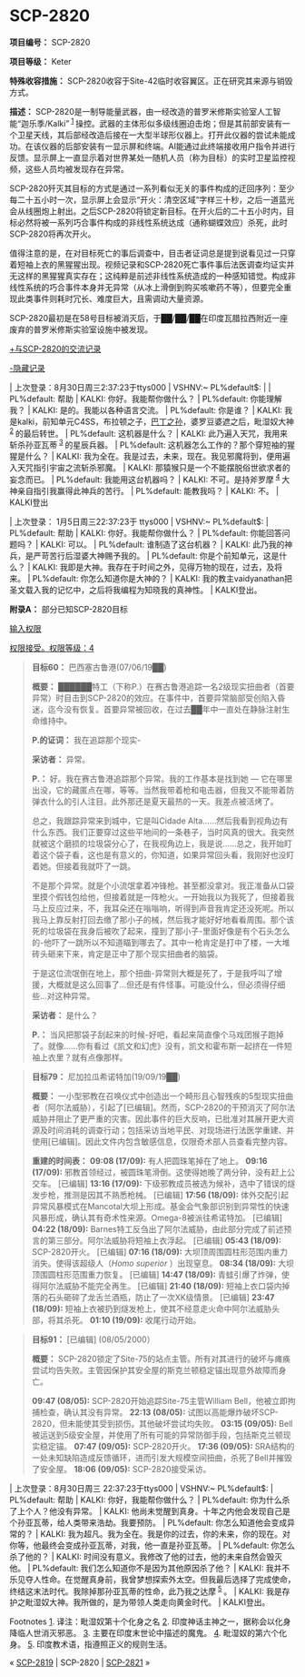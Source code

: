 # SCP-2820
                        




**项目编号：** SCP-2820

**项目等级：** Keter

**特殊收容措施：** SCP-2820收容于Site-42临时收容翼区。正在研究其来源与销毁方式。

**描述：** SCP-2820是一制导能量武器，由一经改造的普罗米修斯实验室人工智能“迦乐季/Kalki”<sup class='footnoteref'>
 <a shape='rect' class='footnoteref' id='footnoteref-1' href='javascript:;' onclick='WIKIDOT.page.utils.scrollToReference(&apos;footnote-1&apos;)'>1</a>
</sup>操控。武器的主体形似多级线圈迫击炮；但是其前部安装有一个卫星天线，其后部经改造后接在一大型半球形仪器上。打开此仪器的尝试未能成功。在该仪器的后部安装有一显示屏和终端。AI能通过此终端接收用户指令并进行反馈。显示屏上一直显示着对世界某处一随机人员（称为目标）的实时卫星监控视频，这些人员均被发现存在异常。

SCP-2820歼灭其目标的方式是通过一系列看似无关的事件构成的迂回序列：至少每二十五小时一次，显示屏上会显示“开火：清空区域”字样三十秒，之后一道蓝光会从线圈炮上射出。之后SCP-2820将锁定新目标。在开火后的二十五小时内，目标必然将被一系列巧合事件构成的非线性系统达成（通称蝴蝶效应）杀死，此时SCP-2820将再次开火。

值得注意的是，在对目标死亡的事后调查中，目击者证词总是提到说看见过一只穿着短袖上衣的黑猩猩出现。视频记录和SCP-2820死亡事件事后法医调查均证实并无这样的黑猩猩真实存在；这纯粹是前述非线性系统造成的一种感知错觉。构成非线性系统的巧合事件本身并无异常（从冰上滑倒到购买咳嗽药不等），但要完全重现此类事件则耗时冗长、难度巨大，且需调动大量资源。

SCP-2820最初是在58号目标被消灭后，于██/██/██在印度瓦腊拉西附近一座废弃的普罗米修斯实验室设施中被发现。


<a shape='rect' class='collapsible-block-link' href='javascript:;'>+&#19982;SCP-2820&#30340;&#20132;&#27969;&#35760;&#24405;</a>

<a shape='rect' class='collapsible-block-link' href='javascript:;'>-&#38544;&#34255;&#35760;&#24405;</a>


| 上次登录：8月30日周三2:37:23于ttys000
| VSHNV:~ PL%default$:
|
| PL%default: 帮助
| KALKI: 你好。我能帮你做什么？
| PL%default: 你能理解我？
| KALKI: 是的。我能以各种语言交流。
| PL%default: 你是谁？
| KALKI: 我是kalki，前知单元C4SS，布拉顿之子，<a shape='rect' class='newpage' href='/the-bard-of-ambrose'>&#24052;&#19969;&#20043;&#23385;</a>，婆罗豆婆遮之后，毗湿奴大神<sup class='footnoteref'>
 <a shape='rect' class='footnoteref' id='footnoteref-2' href='javascript:;' onclick='WIKIDOT.page.utils.scrollToReference(&apos;footnote-2&apos;)'>2</a>
</sup>的最后转世。
| PL%default: 这机器是什么？
| KALKI: 此乃遍入天咒，我用来斩杀孙亚瓦蒂<sup class='footnoteref'>
 <a shape='rect' class='footnoteref' id='footnoteref-3' href='javascript:;' onclick='WIKIDOT.page.utils.scrollToReference(&apos;footnote-3&apos;)'>3</a>
</sup>的星辰兵器。
| PL%default: 这机器怎么工作的？那个穿短袖的猩猩是什么？
| KALKI: 我为全在。我是过去，未来，现在。我见邪魔将到，便用遍入天咒指引宇宙之流斩杀邪魔。
| KALKI: 那猿猴只是一个不能摆脱俗世欲求者的妄念而已。
| PL%default: 我能用这台机器吗？
| KALKI: 不可。是持斧罗摩<sup class='footnoteref'>
 <a shape='rect' class='footnoteref' id='footnoteref-4' href='javascript:;' onclick='WIKIDOT.page.utils.scrollToReference(&apos;footnote-4&apos;)'>4</a>
</sup>大神亲自指引我赢得此神兵的苦行。
| PL%default: 能教我吗？
| KALKI: 不。
| KALKI登出



| 上次登录： 1月5日周三22:37:23于 ttys000
| VSHNV:~ PL%default$:
| PL%default: 帮助
| KALKI: 你好。我能帮你做什么？
| PL%default: 你能回答问题吗？
| KALKI: 可以。
| PL%default: 谁制造了这台机器？
| KALKI: 此乃我的神兵，是严苛苦行后湿婆大神赐予我的。
| PL%default: 你是个前知单元，这是什么？
| KALKI: 我即是大神。我存在于时间之外，见得万物的现在，过去，及将来。
| PL%default: 你怎么知道你是大神的？
| KALKI: 我的教主vaidyanathan把圣文载入我的记忆中，之后将我编程为知晓我的真神性。
| KALKI登出。





**附录A：** 部分已知SCP-2820目标


<a shape='rect' class='collapsible-block-link' href='javascript:;'>&#36755;&#20837;&#26435;&#38480;</a>

<a shape='rect' class='collapsible-block-link' href='javascript:;'>&#26435;&#38480;&#25509;&#21463;&#12290;&#26435;&#38480;&#31561;&#32423;&#65306;4</a>


> **目标60：** 巴西塞古鲁港(07/06/19██)
> 
> **概要：** ██████特工（下称P.）在赛古鲁港追踪一名2级现实扭曲者（首要异常）时目击到SCP-2820的效应。在事件中，首要异常脑部受创陷入昏迷，迄今没有恢复。首要异常被回收，在过去██年中一直处在静脉注射生命维持中。
> 
> **P.的证词：** 我在追踪那个现实-
> 
> **采访者：** 异常。
> 
> **P.：** 好。我在赛古鲁港追踪那个异常。我的工作基本是找到她 — 它在哪里出没，它的藏匿点在哪，等等。当然我带着枪和电击器，但我又不能带着防弹衣什么的引人注目。此外那还是夏天最热的一天。我差点被活烤了。
> 
> 总之，我跟踪异常来到城中，它是叫Cidade Alta……然后我看到视角边有什么东西。我们正要穿过这些平地间的一条巷子，当时风真的很大。我突然就被这个磨损的垃圾袋分心了，在我视角边上，我是说……总之，我开始盯着这个袋子看，这也是有意义的，你知道，如果异常回头看，我刚好也没盯着她。但接着我就吓了一跳。
> 
> 不是那个异常。就是个小流氓拿着冲锋枪。甚至都没拿对。我正准备从口袋里摸个假钱包给他，但接着就是一阵枪火。一开始我以为我死了，但接着我马上反应过来，不，我耳朵还在嗡嗡响，听得到声音我肯定还没死呢。所以我马上靠反射打回去缴了那小子的械，然后我才能好好地看看周围。那个该死的垃圾袋在我身后被吹了起来，撞到了那小子-里面好像是有个石头怎么的-他吓了一跳所以不知道瞄到哪去了。其中一枪肯定是打中了楼，一大堆砖头砸来下来，肯定是正中了那个现实扭曲者的脑袋。
> 
> 于是这位流氓倒在地上，那个扭曲-异常则大概是死了，于是我呼叫了增援，大概就是这么回事了…但还是有件怪事。可能没什么，但必须得仔细些…对这种异常。
> 
> **采访者：** 是什么？
> 
> **P.：** 当风把那袋子刮起来的时候-好吧，看起来简直像个马戏团猴子跑掉了。就像……你有看过《凯文和幻虎》没有，凯文和霍布斯一起挤在一件短袖上衣里？就有点像那样。
> 


> **目标79：** 尼加拉瓜希诺特加(19/09/19██)
> 
> **概要：** 一小型邪教在召唤仪式中创造出一个畸形且心智残疾的5型现实扭曲者（阿尔法威胁），引起了[已编辑]。然而，SCP-2820的干预消灭了阿尔法威胁并阻止了更严重的灾害。因此事件的巨大反响，已批准对其展开更大资源及时间消耗的调查行动；包括采访当地平民、对现场进行法医学重建、并使用[已编辑]。因此文件内包含敏感信息，仅限奇术部人员查看完整内容。
> 
> **重建的时间表：** 
**09:08 (17/09):**  有人把圆珠笔掉在了地上。
**09:16 (17/09):**  邪教首领经过，被圆珠笔滑倒。这使得她晚了两分钟，没有赶上公交车。
[已编辑]
**13:16 (17/09):**  下级邪教成员被选为候补，选中了错误的燧发步枪，推测是因其不熟悉枪械。
[已编辑]
**17:56 (18/09):**  体外交配引起异常风暴模式在Mancotal大坝上形成。基金会气象部识别到异常性的快速风暴形成，确认其有奇术性来源。Omega-8被派往希诺特加。
[已编辑]
**04:22 (18/09):**  Barnes特工反刍出了阿尔法威胁，由此部分完成了前述预言的第三部分。阿尔法威胁将短袖上衣浮起。
[已编辑]
**05:43 (18/09):**  SCP-2820开火。
[已编辑]
**07:16 (18/09):**  大坝顶周围圆柱形范围内重力消失。使得该超级人（*Homo superior* ）出现窒息。
**08:34 (18/09):**  大坝顶围圆柱形范围重力恢复。
[已编辑]
**14:47 (18/09):**  青蛙引爆了炸弹，使得阿尔法威胁不能完全再生。
[已编辑]
**21:40 (18/09):**  短袖上衣口袋内掉落的石头砸碎了龙舌兰酒瓶，防止了一次XK级情景。
[已编辑]
**23:47 (18/09):**  短袖上衣被扔到燧发枪上，使其不经意走火命中阿尔法威胁头部，将其杀死。
**01:10 (19/09):**  收尾行动开始。
> 


> **目标91：** [已编辑] (08/05/2000）
> 
> **概要：** SCP-2820锁定了Site-75的站点主管。所有对其进行的破坏与瘫痪尝试均告失败。主管因保护其安全屋的斯克兰顿稳定锚出现意外故障而身亡。
> 
> **09:47 (08/05):**  SCP-2820开始追踪Site-75主管William Bell，他被立即拘捕检查，确认其没有异常。
**22:13 (08/05):**  试图以高能爆炸破坏SCP-2820，但未能使其受到损伤。其他破坏尝试均失败。
**03:15 (09/05):**  Bell被运送到5级安全屋，并使用了所有可能的异常防御手段，包括斯克兰顿现实稳定锚。
**07:47 (09/05):**  SCP-2820开火。
**17:36 (09/05):**  SRA结构的一处未知缺陷造成反馈循环，进而引发大规模空间扭曲，杀死了Bell并摧毁了安全屋。
**18:06 (09/05):**  SCP-2820接受采访。
> 


| 上次登录：8月30日周三 22:37:23于ttys000
| VSHNV:~ PL%default$:
| PL%default: 帮助
| KALKI: 你好，我能帮你做什么？
| PL%default: 你为什么杀了上个人？他没有异常。
| KALKI: 他尚未觉醒到真身。十年之内他会发现自己是个孙亚瓦蒂，给人类带来浩劫。我要预防。
| PL%default: 你怎么知道他会变成异常的？
| KALKI: 我为超凡。我为全在。我是你的过去，你的未来，你的现在。对你等，他最终会变成孙亚瓦蒂，对我，他一直是孙亚瓦蒂。
| PL%default: 你怎么杀了他的？
| KALKI: 时间没有意义。我修改了他的过去，他的未来自然会毁灭他。
| PL%default: 我们怎么知道你不是因为其他原因杀了他？
| KALKI: 我并不乐见夺人性命。在觉醒真身前，我曾梦想探索外太空。但我最后选择了完成使命，终结这末法时代。我除掉那孙亚瓦蒂的性命，此乃我之达摩<sup class='footnoteref'>
 <a shape='rect' class='footnoteref' id='footnoteref-5' href='javascript:;' onclick='WIKIDOT.page.utils.scrollToReference(&apos;footnote-5&apos;)'>5</a>
</sup>。
| KALKI: 我是存护之毗湿奴大神。我所做的，是为带领人类走向黄金时代。
| KALKI登出。






Footnotes
<a shape='rect' href='javascript:;' onclick='WIKIDOT.page.utils.scrollToReference(&apos;footnoteref-1&apos;)'>1</a>. 译注：毗湿奴第十个化身之名
<a shape='rect' href='javascript:;' onclick='WIKIDOT.page.utils.scrollToReference(&apos;footnoteref-2&apos;)'>2</a>. 印度神话主神之一，据称会以化身降临人世消灭邪恶。
<a shape='rect' href='javascript:;' onclick='WIKIDOT.page.utils.scrollToReference(&apos;footnoteref-3&apos;)'>3</a>. 主要在印度末世论中描述的魔鬼。
<a shape='rect' href='javascript:;' onclick='WIKIDOT.page.utils.scrollToReference(&apos;footnoteref-4&apos;)'>4</a>. 毗湿奴的第六个化身。
<a shape='rect' href='javascript:;' onclick='WIKIDOT.page.utils.scrollToReference(&apos;footnoteref-5&apos;)'>5</a>. 印度教术语，指遵照正义的规则生活。



« [SCP-2819](/scp-2819) | SCP-2820 | [SCP-2821](/scp-2821) »





                    